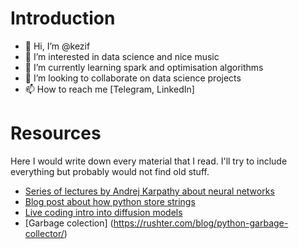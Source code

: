 # Introduction
- 👋 Hi, I’m @kezif
- 👀 I’m interested in data science and nice music
- 🌱 I’m currently learning spark and optimisation algorithms
- 💞️ I’m looking to collaborate on data science projects
- 📫 How to reach me [Telegram, LinkedIn]


# Resources 
Here I would write down every material that I read.
I'll try to include everything but probably would not find old stuff.
+ [Series of lectures by Andrej Karpathy about neural networks](https://www.youtube.com/playlist?list=PLAqhIrjkxbuWI23v9cThsA9GvCAUhRvKZ)
+ [Blog post about how python store strings](https://rushter.com/blog/python-strings-and-memory/)
+ [Live coding intro into diffusion models](https://youtu.be/S_il77Ttrmg)
+ [Garbage colection] (https://rushter.com/blog/python-garbage-collector/)
<!---
kezif/kezif is a ✨ special ✨ repository because its `README.md` (this file) appears on your GitHub profile.
You can click the Preview link to take a look at your changes.
--->
